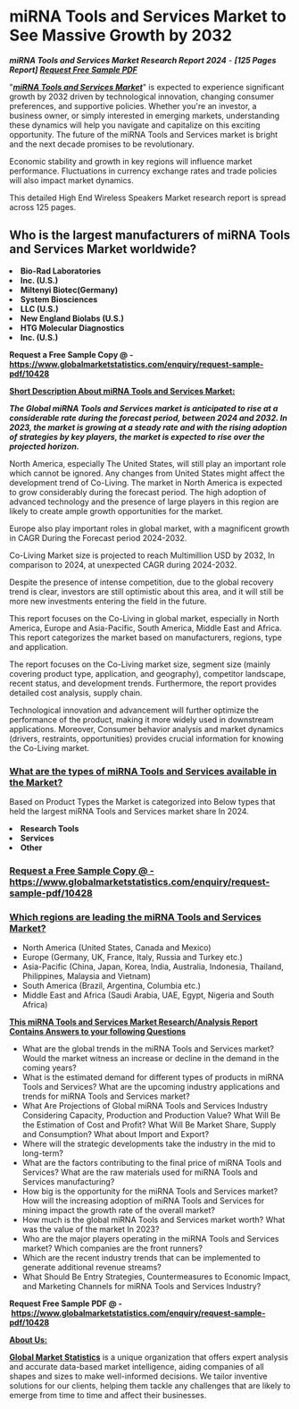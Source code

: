 <h1>miRNA Tools and Services Market to See Massive Growth by 2032</h1><p><em><strong>miRNA Tools and Services Market Research Report 2024</strong></em>&nbsp;-&nbsp;<em><strong>[125 Pages Report] </strong></em><em><strong><a href="https://www.globalmarketstatistics.com/enquiry/request-sample-pdf/10428">Request Free Sample PDF</a></strong></em></p><p>"<a style="font-style: italic; font-weight: bold;" href="https://www.globalmarketstatistics.com/market-reports/mirna-tools-and-services-market-10428">miRNA Tools and Services Market</a>" is expected to experience significant growth by 2032 driven by technological innovation, changing consumer preferences, and supportive policies. Whether you're an investor, a business owner, or simply interested in emerging markets, understanding these dynamics will help you navigate and capitalize on this exciting opportunity. The future of the&nbsp;miRNA Tools and Services market is bright and the next decade promises to be revolutionary.</p><p>Economic stability and growth in key regions will influence market performance. Fluctuations in currency exchange rates and trade policies will also impact market dynamics.</p><p>This detailed&nbsp;High End Wireless Speakers Market research report is spread across 125 pages.</p><h2><strong>Who is the largest manufacturers of miRNA Tools and Services Market worldwide?</strong></h2><p><strong><li>Bio-Rad Laboratories<li>Inc. (U.S.)<li>Miltenyi Biotec(Germany)<li>System Biosciences<li>LLC (U.S.)<li>New England Biolabs (U.S.)<li>HTG Molecular Diagnostics<li>Inc. (U.S.)</strong></p><p><strong>Request a Free Sample Copy @ - <a href="https://www.globalmarketstatistics.com/enquiry/request-sample-pdf/10428">https://www.globalmarketstatistics.com/enquiry/request-sample-pdf/10428</a></strong></p><p><strong><u>Short Description About miRNA Tools and Services Market:</u></strong></p><p><strong><em>The Global miRNA Tools and Services market is anticipated to rise at a considerable rate during the forecast period, between 2024 and 2032. In 2023, the market is growing at a steady rate and with the rising adoption of strategies by key players, the market is expected to rise over the projected horizon.</em></strong></p><p>North America, especially The United States, will still play an important role which cannot be ignored. Any changes from United States might affect the development trend of Co-Living. The market in North America is expected to grow considerably during the forecast period. The high adoption of advanced technology and the presence of large players in this region are likely to create ample growth opportunities for the market.</p><p>Europe also play important roles in global market, with a magnificent growth in CAGR During the Forecast period 2024-2032.</p><p>Co-Living Market size is projected to reach Multimillion USD by 2032, In comparison to 2024, at unexpected CAGR during 2024-2032.</p><p>Despite the presence of intense competition, due to the global recovery trend is clear, investors are still optimistic about this area, and it will still be more new investments entering the field in the future.</p><p>This report focuses on the Co-Living in global market, especially in North America, Europe and Asia-Pacific, South America, Middle East and Africa. This report categorizes the market based on manufacturers, regions, type and application.</p><p>The report focuses on the Co-Living market size, segment size (mainly covering product type, application, and geography), competitor landscape, recent status, and development trends. Furthermore, the report provides detailed cost analysis, supply chain.</p><p>Technological innovation and advancement will further optimize the performance of the product, making it more widely used in downstream applications. Moreover, Consumer behavior analysis and market dynamics (drivers, restraints, opportunities) provides crucial information for knowing the Co-Living market.</p><h3 class="rank-math-question "><span style="text-decoration: underline;">What are the types of miRNA Tools and Services available in the Market?</span></h3><p>Based on Product Types the Market is categorized into Below types that held the largest miRNA Tools and Services market share In 2024.</p><p><strong><li>Research Tools<li>Services<li>Other</strong></p><h3 class="rank-math-question "><span style="text-decoration: underline;">Request a Free Sample Copy @ - <a href="https://www.globalmarketstatistics.com/enquiry/request-sample-pdf/10428">https://www.globalmarketstatistics.com/enquiry/request-sample-pdf/10428</a></span></h3><h3 class="rank-math-question "><span style="text-decoration: underline;">Which regions are leading the miRNA Tools and Services Market?</span></h3><ul><li>North America (United States, Canada and Mexico)</li><li>Europe (Germany, UK, France, Italy, Russia and Turkey etc.)</li><li>Asia-Pacific (China, Japan, Korea, India, Australia, Indonesia, Thailand, Philippines, Malaysia and Vietnam)</li><li>South America (Brazil, Argentina, Columbia etc.)</li><li>Middle East and Africa (Saudi Arabia, UAE, Egypt, Nigeria and South Africa)</li></ul><p><strong><u>This miRNA Tools and Services Market Research/Analysis Report Contains Answers to your following Questions</u></strong></p><ul><li>What are the global trends in the miRNA Tools and Services market? Would the market witness an increase or decline in the demand in the coming years?</li><li>What is the estimated demand for different types of products in miRNA Tools and Services? What are the upcoming industry applications and trends for miRNA Tools and Services market?</li><li>What Are Projections of Global miRNA Tools and Services Industry Considering Capacity, Production and Production Value? What Will Be the Estimation of Cost and Profit? What Will Be Market Share, Supply and Consumption? What about Import and Export?</li><li>Where will the strategic developments take the industry in the mid to long-term?</li><li>What are the factors contributing to the final price of miRNA Tools and Services? What are the raw materials used for miRNA Tools and Services manufacturing?</li><li>How big is the opportunity for the miRNA Tools and Services market? How will the increasing adoption of miRNA Tools and Services for mining impact the growth rate of the overall market?</li><li>How much is the global miRNA Tools and Services market worth? What was the value of the market In 2023?</li><li>Who are the major players operating in the miRNA Tools and Services market? Which companies are the front runners?</li><li>Which are the recent industry trends that can be implemented to generate additional revenue streams?</li><li>What Should Be Entry Strategies, Countermeasures to Economic Impact, and Marketing Channels for miRNA Tools and Services Industry?</li></ul><p><strong>Request Free Sample PDF @ -&nbsp;<a href="https://www.globalmarketstatistics.com/enquiry/request-sample-pdf/10428">https://www.globalmarketstatistics.com/enquiry/request-sample-pdf/10428</a></strong></p><p><strong><u>About Us:</u></strong></p><p><strong><a href="https://www.globalmarketstatistics.com/">Global Market Statistics</a></strong> is a unique organization that offers expert analysis and accurate data-based market intelligence, aiding companies of all shapes and sizes to make well-informed decisions. We tailor inventive solutions for our clients, helping them tackle any challenges that are likely to emerge from time to time and affect their businesses.</p>
